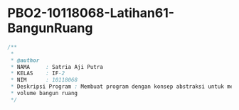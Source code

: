 # PBO2-10118068-Latihan61-BangunRuang
```java
/**
 *	
 * @author
 * NAMA     : Satria Aji Putra
 * KELAS    : IF-2
 * NIM      : 10118068
 * Deskripsi Program : Membuat program dengan konsep abstraksi untuk menghitung
 * volume bangun ruang
 */
 ```
